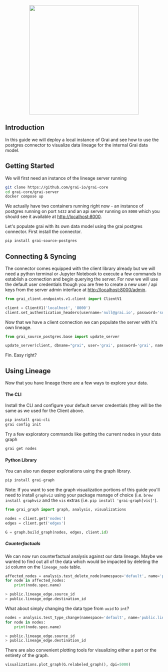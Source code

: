<div align="center">
  <img src="../../docs/assets/Grai-Logo-Horizontal-2.png" width="350px"><br>
</div>

## Introduction

In this guide we will deploy a local instance of Grai and see how to use the postgres connector to visualize data lineage for the internal Grai data model.


## Getting Started

We will first need an instance of the lineage server running

```bash
git clone https://github.com/grai-io/grai-core
cd grai-core/grai-server
docker compose up
```


We actually have two containers running right now - an instance of postgres running on port `5432` and an api server running on `8000` which  you should see it available at [http://localhost:8000](http://localhost:8000).


Let's populate grai with its own data model using the grai postgres connector. First install the connector.

```bash
pip install grai-source-postgres
```

## Connecting & Syncing

The connector comes equipped with the client library already but we will need a python terminal or Jupyter Notebook to execute a few commands to establish a connection and begin querying the server. For now we will use the default user credentials though you are free to create a new user / api keys from the server admin interface at [http://localhost:8000/admin](http://localhost:8000/admin).

```python
from grai_client.endpoints.v1.client import ClientV1

client = ClientV1('localhost', '8000')
client.set_authentication_headers(username='null@grai.io', password='super_secret')
```


Now that we have a client connection we can populate the server with it's own lineage.

```python
from grai_source_postgres.base import update_server

update_server(client, dbname="grai", user='grai', password='grai', namespace='test')
```

Fin. Easy right?


## Using Lineage

Now that you have lineage there are a few ways to explore your data.

#### The CLI

Install the CLI and configure your default server credentials (they will be the same as we used for the Client above.


```bash
pip install grai-cli
grai config init
```

Try a few exploratory commands like getting the current nodes in your data graph

```bash
grai get nodes
```

#### Python Library

You can also run deeper explorations using the graph library.

```python
pip install grai-graph
```

Note: If you want to see the graph visualization portions of this guide you'll need to install `graphviz` using your package manage of choice (i.e. `brew install graphviz` and the `vis` extras (i.e. `pip install 'grai-graph[vis]'`).

```python
from grai_graph import graph, analysis, visualizations

nodes = client.get('nodes')
edges = client.get('edges')

G = graph.build_graph(nodes, edges, client.id)
```

##### Counterfactuals

We can now run counterfactual analysis against our data lineage. Maybe we wanted to find out all of the data which would be impacted by deleting the `id` column on the `lineage_node` table.

```python
affected_nodes = analysis.test_delete_node(namespace='default', name='public.lineage_node.id')
for node in affected_nodes:
    print(node.spec.name)

> public.lineage_edge.source_id
> public.lineage_edge.destination_id
```

What about simply changing the data type from `uuid` to `int`?

```python
nodes = analysis.test_type_change(namespace='default', name='public.lineage_node.id', new_type='int')
for node in nodes:
    print(node.spec.name)

> public.lineage_edge.source_id
> public.lineage_edge.destination_id
```

There are also convenient plotting tools for visualizing either a part or the entirety of the graph.

```python
visualizations.plot_graph(G.relabeled_graph(), dpi=5000)
```
